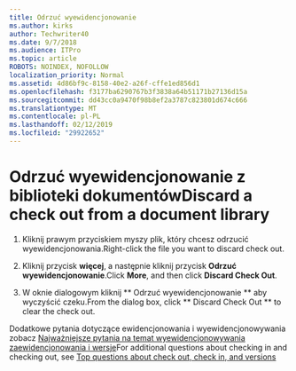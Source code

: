 ```yaml
---
title: Odrzuć wyewidencjonowanie
ms.author: kirks
author: Techwriter40
ms.date: 9/7/2018
ms.audience: ITPro
ms.topic: article
ROBOTS: NOINDEX, NOFOLLOW
localization_priority: Normal
ms.assetid: 4d86bf9c-8158-40e2-a26f-cffe1ed856d1
ms.openlocfilehash: f3177ba6290767b3f3838a64b51171b27136d15a
ms.sourcegitcommit: dd43cc0a9470f98b8ef2a3787c823801d674c666
ms.translationtype: MT
ms.contentlocale: pl-PL
ms.lasthandoff: 02/12/2019
ms.locfileid: "29922652"
---
```

# <a name="discard-a-check-out-from-a-document-library"></a><span data-ttu-id="5e403-102">Odrzuć wyewidencjonowanie z biblioteki dokumentów</span><span class="sxs-lookup"><span data-stu-id="5e403-102">Discard a check out from a document library</span></span>

1. <span data-ttu-id="5e403-103">Kliknij prawym przyciskiem myszy plik, który chcesz odrzucić wyewidencjonowania.</span><span class="sxs-lookup"><span data-stu-id="5e403-103">Right-click the file you want to discard check out.</span></span>
    
2. <span data-ttu-id="5e403-104">Kliknij przycisk **więcej**, a następnie kliknij przycisk **Odrzuć wyewidencjonowanie**.</span><span class="sxs-lookup"><span data-stu-id="5e403-104">Click **More**, and then click **Discard Check Out**.</span></span> 
    
3. <span data-ttu-id="5e403-105">W oknie dialogowym kliknij \*\* Odrzuć wyewidencjonowanie \*\* aby wyczyścić czeku.</span><span class="sxs-lookup"><span data-stu-id="5e403-105">From the dialog box, click \*\* Discard Check Out \*\* to clear the check out.</span></span> 
    
<span data-ttu-id="5e403-106">Dodatkowe pytania dotyczące ewidencjonowania i wyewidencjonowywania zobacz [Najważniejsze pytania na temat wyewidencjonowywania zaewidencjonowania i wersje](https://go.microsoft.com/fwlink/?linkid=2018786)</span><span class="sxs-lookup"><span data-stu-id="5e403-106">For additional questions about checking in and checking out, see [Top questions about check out, check in, and versions](https://go.microsoft.com/fwlink/?linkid=2018786)</span></span>
  

